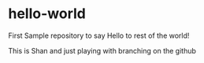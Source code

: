# hello-world
First Sample repository to say Hello to rest of the world!

This is Shan and just playing with branching on the github 
